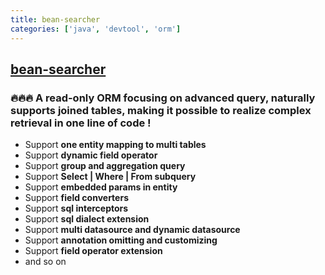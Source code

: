 ```yaml
---
title: bean-searcher
categories: ['java', 'devtool', 'orm']
---
```

## [bean-searcher](https://github.com/ejlchina/bean-searcher)

### 🔥🔥🔥 A read-only ORM focusing on advanced query, naturally supports joined tables, making it possible to realize complex retrieval in one line of code !


* Support **one entity mapping to multi tables**
* Support **dynamic field operator**
* Support **group and aggregation query**
* Support **Select | Where | From subquery**
* Support **embedded params in entity**
* Support **field converters**
* Support **sql interceptors**
* Support **sql dialect extension**
* Support **multi datasource and dynamic datasource**
* Support **annotation omitting and customizing**
* Support **field operator extension**
* and so on
